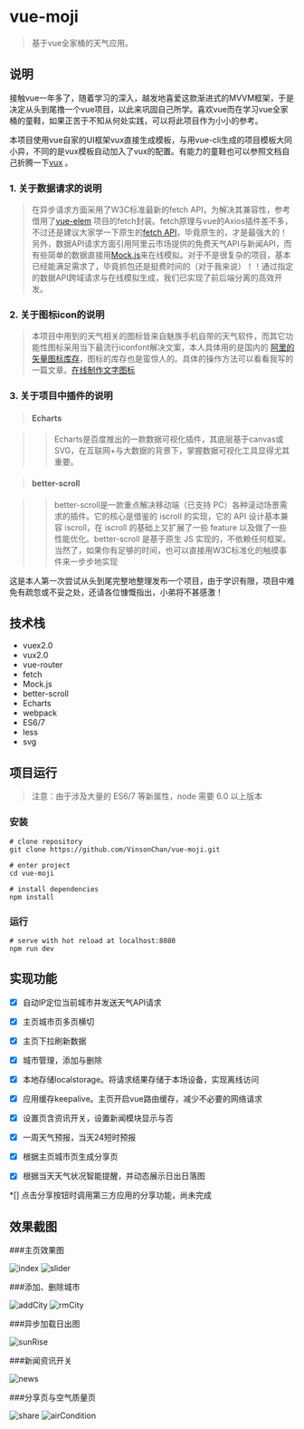 # vue-moji

> 基于vue全家桶的天气应用。

## 说明

接触vue一年多了，随着学习的深入，越发地喜爱这款渐进式的MVVM框架，于是决定从头到尾撸一个vue项目，以此来巩固自己所学。喜欢vue而在学习vue全家桶的童鞋，如果正苦于不知从何处实践，可以将此项目作为小小的参考。

本项目使用vue自家的UI框架vux直接生成模板，与用vue-cli生成的项目模板大同小异，不同的是vux模板自动加入了vux的配置。有能力的童鞋也可以参照文档自己折腾一下[vux](https://doc.vux.li/zh-CN/install/npm.html) 。

### 1. 关于数据请求的说明

>在异步请求方面采用了W3C标准最新的fetch API，为解决其兼容性，参考借用了[vue-elem](https://github.com/bailicangdu/vue2-elm) 项目的fetch封装。fetch原理与vue的Axios插件差不多，不过还是建议大家学一下原生的[fetch API](https://www.w3cschool.cn/fetch_api/)，毕竟原生的，才是最强大的！
>另外，数据API请求方面引用阿里云市场提供的免费天气API与新闻API，而有些简单的数据直接用[Mock.js](http://mockjs.com/)来在线模拟。对于不是很复杂的项目，基本已经能满足需求了，毕竟抓包还是挺费时间的（对于我来说）！！通过指定的数据API跨域请求与在线模拟生成，我们已实现了前后端分离的高效开发。

### 2. 关于图标icon的说明

>本项目中用到的天气相关的图标皆来自魅族手机自带的天气软件，而其它功能性图标采用当下最流行iconfont解决文案，本人具体用的是国内的 [阿里的矢量图标库存](http://www.iconfont.cn/)，图标的库存也是蛮惊人的。具体的操作方法可以看看我写的一篇文章。[在线制作文字图标]()

### 3. 关于项目中插件的说明

>#### Echarts

>>Echarts是百度推出的一款数据可视化插件，其底层基于canvas或SVG，在互联网+与大数据的背景下，掌握数据可视化工具显得尤其重要。

>#### better-scroll

>>better-scroll是一款重点解决移动端（已支持 PC）各种滚动场景需求的插件。它的核心是借鉴的 iscroll 的实现，它的 API 设计基本兼容 iscroll，在 iscroll 的基础上又扩展了一些 feature 以及做了一些性能优化。better-scroll 是基于原生 JS 实现的，不依赖任何框架。当然了，如果你有足够的时间，也可以直接用W3C标准化的触摸事件来一步步地实现

这是本人第一次尝试从头到尾完整地整理发布一个项目，由于学识有限，项目中难免有疏忽或不妥之处，还请各位慷慨指出，小弟将不甚感激！

## 技术栈

* vuex2.0
* vux2.0
* vue-router
* fetch
* Mock.js
* better-scroll
* Echarts
* webpack
* ES6/7
* less
* svg

## 项目运行

>注意：由于涉及大量的 ES6/7 等新属性，node 需要 6.0 以上版本

### 安装
	
	# clone repository
	git clone https://github.com/VinsonChan/vue-moji.git
	
	# enter project
	cd vue-moji

	# install dependencies
	npm install

### 运行

	# serve with hot reload at localhost:8080
	npm run dev

## 实现功能

*[x] 自动IP定位当前城市并发送天气API请求

*[x] 主页城市页多页横切

*[x] 主页下拉刷新数据

*[x] 城市管理，添加与删除

*[x] 本地存储localstorage。将请求结果存储于本场设备，实现离线访问

*[x] 应用缓存keepalive。主页开启vue路由缓存，减少不必要的网络请求

*[x] 设置页含资讯开关，设置新闻模块显示与否

*[x] 一周天气预报，当天24短时预报

*[x] 根据主页城市页生成分享页

*[x] 根据当天天气状况智能提醒，并动态展示日出日落图

*[] 点击分享按钮时调用第三方应用的分享功能，尚未完成

## 效果截图

###主页效果图

![index](https://github.com/VinsonChan/ImageCache/raw/moji/moji/1index.gif)
![slider](https://github.com/VinsonChan/ImageCache/raw/moji/moji/3slideX.gif)

###添加、删除城市

![addCity](https://github.com/VinsonChan/ImageCache/raw/moji/moji/2addCity.gif)
![rmCity](https://github.com/VinsonChan/ImageCache/raw/moji/moji/4removCity.gif)

###异步加载日出图

![sunRise](https://github.com/VinsonChan/ImageCache/raw/moji/moji/5sunrise.gif)

###新闻资讯开关

![news](https://github.com/VinsonChan/ImageCache/raw/moji/moji/7news.gif)

###分享页与空气质量页

![share](https://github.com/VinsonChan/ImageCache/raw/moji/moji/8share.gif)
![airCondition](https://github.com/VinsonChan/ImageCache/raw/moji/moji/6air.gif)
